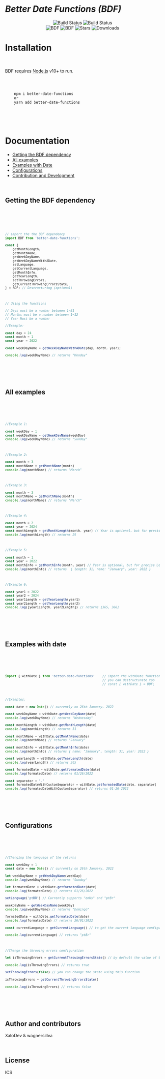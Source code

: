 <h1 class="code-line" data-line-start=0 data-line-end=1 ><a id="_Better_Date_Functions_BDF__0"></a><em>Better Date Functions (BDF)</em></h1>

<div align="center">
<img src="https://img.shields.io/badge/Node.js-43853D?style=for-the-badge&amp;logo=node.js&amp;logoColor=white" alt="Build Status">
<img src="https://img.shields.io/badge/JavaScript-323330?style=for-the-badge&amp;logo=javascript&amp;logoColor=F7DF1E" alt="Build Status"><br>
<img src="https://img.shields.io/npm/v/better-date-functions.svg?style=for-the-badge" alt="BDF">
<img src="https://img.shields.io/github/deployments/jeffreylanters/react-unity-webgl/Node%20Package%20Registry?style=for-the-badge" alt="BDF">
<img src="https://img.shields.io/npm/dt/better-date-functions.svg?style=for-the-badge&color=40AA72" alt="Stars">
<img src="https://img.shields.io/bundlephobia/minzip/react-unity-webgl?style=for-the-badge&label=size" alt="Downloads">
<br>

</div>

# Installation 
<br><p class="has-line-data" data-line-start="13" data-line-end="14">BDF requires <a href="https://nodejs.org/">Node.js</a> v10+ to run.</p><br>
<pre><code class="has-line-data" data-line-start="18" data-line-end="22" class="language-sh">
    npm i better-date-functions
    or
    yarn add better-date-functions

</code></pre><br><br>


# Documentation

- [Getting the BDF dependency](#getting-the-bdf-dependency)
- [All examples](#all-examples)
- [Examples with Date](#examples-with-date)
- [Configurations](#configurations)
- [Contribution and Development](#contribution-and-development)


<br><h2 class="code-line" data-line-start=24 data-line-end=25 ><a id="getting-the-bdf-dependency"></a>
    Getting the BDF dependency
</h2><br>
<span><pre><code class="has-line-data" data-line-start="27" data-line-end="112" class="language-sh">

```js
// import the the BDF dependency
import BDF from 'better-date-functions';

const { 
    getMonthLength,
    getMonthName,
    getWeekDayName,
    getWeekDayNameWithADate,
    setLanguage,
    getCurrentLanguage,
    getMonthInfo,
    getYearLength,
    setThrowingErrors,
    getCurrentThrowingErrorsState,
} = BDF; // Destructuring (optional)

```

```js
// Using the functions

// Days must be a number between 1~31
// Months must be a number between 1~12
// Year Must be a number

//Example:

const day = 24
const month = 1
const year = 2022

const weekDayName = getWeekDayNameWithADate(day, month, year);

console.log(weekDayName) // returns "Monday"

```
</span></code></pre>
<br><h2 class="code-line" data-line-start=24 data-line-end=25 ><a id="all-examples"></a>All examples</h2><br>
<span><pre><code class="has-line-data" data-line-start="91" data-line-end="110" class="language-sh">

```js
//Example 1:

const weekDay = 1
const weekDayName = getWeekDayName(weekDay)
console.log(weekDayName) // returns "Sunday"

```

```js
//Example 2:

const month = 3
const monthName = getMonthName(month)
console.log(monthName) // returns "March"

```

```js
//Example 3:

const month = 3
const monthName = getMonthName(month)
console.log(monthName) // returns "March"

```
```js
//Example 4:

const month = 2
const year = 2024
const monthLength = getMonthLength(month, year) // Year is optional, but for precise Length in February you need the year
console.log(monthLength) // returns 29

```
```js
//Example 5:

const month = 1
const year = 2022
const monthInfo = getMonthInfo(month, year) // Year is optional, but for precise Length in February you need the year
console.log(monthInfo) // returns  { length: 31, name: "January", year: 2022 }

```
```js
//Example 6:

const year1 = 2022
const year2 = 2024
const year1Length = getYearLength(year1)
const year2Length = getYearLength(year2)
console.log([year1Length, year2Length]) // returns [365, 366]

```
</span></code></pre>
<br><h2 class="code-line" data-line-start=24 data-line-end=25 ><a id="examples-with-date"></a>Examples with date</h2><br>
<span><pre><code class="has-line-data" data-line-start="91" data-line-end="110" class="language-sh">

```js
import { withDate } from 'better-date-functions'    // import the withDate functions
                                                    // you can destructurate too
                                                    // const { withDate } = BDF;

```

```js
//Examples:

const date = new Date() // currently on 26th January, 2022

const weekDayName = withDate.getWeekDayName(date)
console.log(weekDayName) // returns "Wednesday"

const monthLength = withDate.getMonthLength(date)
console.log(monthLength) // returns 31

const monthName = withDate.getMonthName(date)
console.log(monthName) // returns "January"

const monthInfo = withDate.getMonthInfo(date)
console.log(monthInfo) // returns { name: "January", length: 31, year: 2022 }

const yearLength = withDate.getYearLength(date)
console.log(yearLength) // returns 365

const formatedDate = withDate.getformatedDate(date)
console.log(formatedDate) // returns 01/26/2022

const separator = "-"
const formatedDateWithCustomSeparator = withDate.getformatedDate(date, separator)
console.log(formatedDateWithCustomSeparator) // returns 01-26-2022

```
</span></code></pre>

<br><h2 class="code-line" data-line-start=24 data-line-end=25 ><a id="configurations"></a>Configurations</h2><br>
<span><pre><code class="has-line-data" data-line-start="91" data-line-end="110" class="language-sh">

```js
//Changing the language of the returns

const weekDay = 1
const date = new Date() // currently on 26th January, 2022

let weekDayName = getWeekDayName(weekDay)
console.log(weekDayName) // returns "Sunday"

let formatedDate = withDate.getformatedDate(date)
console.log(formatedDate) // returns 01/26/2022

setLanguage('ptBR') // Currently supports "enUs" and "ptBr"

weekDayName = getWeekDayName(weekDay)
console.log(weekDayName) // returns "Domingo"

formatedDate = withDate.getformatedDate(date)
console.log(formatedDate) // returns 26/01/2022

const currentLanguage = getCurrentLanguage() // to get the current language configurated

console.log(currentLanguage) // returns "ptBr"

```
```js
//Change the throwing errors configuration

let isThrowingErrors = getCurrentThrowingErrorsState() // by default the value of the state is true

console.log(isThrowingErrors) // returns true

setThrowingErrors(false) // you can change the state using this function

isThrowingErrors = getCurrentThrowingErrorsState()

console.log(isThrowingErrors) // returns false

```

</span></code></pre><br>

<h2 class="code-line" data-line-start=113 data-line-end=114 ><a id="contribution-and-development"></a>Author and contributors</h2>
<p class="has-line-data" data-line-start="115" data-line-end="116">XaloDev & wagnersillva</p><br>
<h2 class="code-line" data-line-start=117 data-line-end=118 ><a id="License_117"></a>License</h2>
<p class="has-line-data" data-line-start="119" data-line-end="120">ICS</p>